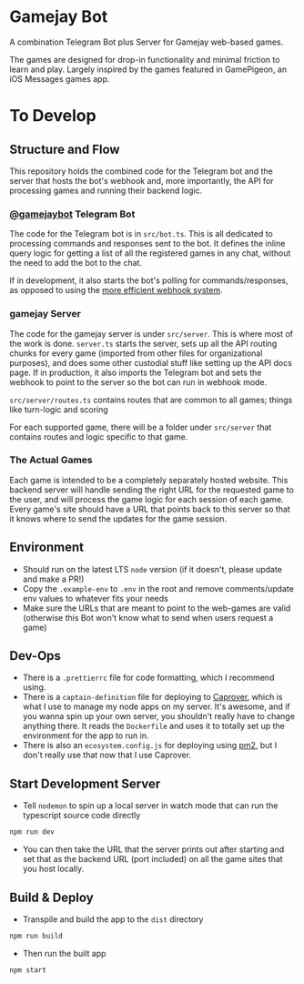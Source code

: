# Gamejay Bot

A combination Telegram Bot plus Server for Gamejay web-based games.

The games are designed for drop-in functionality and minimal friction to learn and play. Largely inspired by the games featured in GamePigeon, an iOS Messages games app.

# To Develop

## Structure and Flow
This repository holds the combined code for the Telegram bot and the server that hosts the bot's webhook and, more importantly, the API for processing games and running their backend logic.

### [@gamejaybot](https://t.me/gamejaybot) Telegram Bot

The code for the Telegram bot is in `src/bot.ts`. This is all dedicated to processing commands and responses sent to the bot. It defines the inline query logic for getting a list of all the registered games in any chat, without the need to add the bot to the chat.

If in development, it also starts the bot's polling for commands/responses, as opposed to using the [more efficient webhook system](https://grammy.dev/guide/deployment-types.html).

### gamejay Server

The code for the gamejay server is under `src/server`. This is where most of the work is done. `server.ts` starts the server, sets up all the API routing chunks for every game (imported from other files for organizational purposes), and does some other custodial stuff like setting up the API docs page. If in production, it also imports the Telegram bot and sets the webhook to point to the server so the bot can run in webhook mode.

`src/server/routes.ts` contains routes that are common to all games; things like turn-logic and scoring

For each supported game, there will be a folder under `src/server` that contains routes and logic specific to that game.

### The Actual Games

Each game is intended to be a completely separately hosted website. This backend server will handle sending the right URL for the requested game to the user, and will process the game logic for each session of each game. Every game's site should have a URL that points back to this server so that it knows where to send the updates for the game session.

## Environment
 - Should run on the latest LTS `node` version (if it doesn't, please update and make a PR!)
 - Copy the `.example-env` to `.env` in the root and remove comments/update env values to whatever fits your needs
 - Make sure the URLs that are meant to point to the web-games are valid (otherwise this Bot won't know what to send when users request a game)

## Dev-Ops
 - There is a `.prettierrc` file for code formatting, which I recommend using.
 - There is a `captain-definition` file for deploying to [Caprover](https://caprover.com/), which is what I use to manage my node apps on my server. It's awesome, and if you wanna spin up your own server, you shouldn't really have to change anything there. It reads the `Dockerfile` and uses it to totally set up the environment for the app to run in.
 - There is also an `ecosystem.config.js` for deploying using [pm2](https://pm2.keymetrics.io/), but I don't really use that now that I use Caprover.

## Start Development Server
 - Tell `nodemon` to spin up a local server in watch mode that can run the typescript source code directly
```sh
npm run dev
``` 
 - You can then take the URL that the server prints out after starting and set that as the backend URL (port included) on all the game sites that you host locally.

## Build & Deploy
 - Transpile and build the app to the `dist` directory
```sh
npm run build
```
 - Then run the built app
```sh
npm start
``` 
